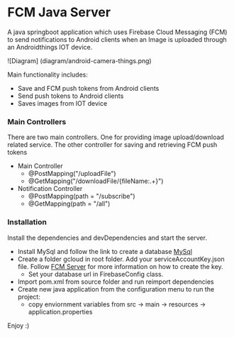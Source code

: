 # FCM Java Server

A java springboot application which uses Firebase Cloud Messaging (FCM) to send notifications to Android clients when an Image is uploaded through an Androidthings IOT device.


![Diagram] (diagram/android-camera-things.png)

Main functionality includes:
  - Save and FCM push tokens from Android clients
  - Send push tokens to Android clients
  - Saves images from IOT device

### Main Controllers

There are two main controllers. One for providing image upload/download related service.
The other controller for saving and retrieving FCM push tokens

* Main Controller
    *   @PostMapping("/uploadFile")
    *   @GetMapping("/downloadFile/{fileName:.+}")
* Notification Controller
    * @PostMapping(path = "/subscribe")
    * @GetMapping(path = "/all")


### Installation

Install the dependencies and devDependencies and start the server.
* Install MySql and follow the link to create a database [MySql](https://spring.io/guides/gs/accessing-data-mysql/)
* Create a folder gcloud in root folder. Add your serviceAccountKey.json file. Follow [FCM Server](https://firebase.google.com/docs/cloud-messaging/migrate-v1) for more information on how to create the key.
    * Set your database url in FirebaseConfig class.
* Import pom.xml from source folder and run reimport dependencies
* Create new java application from the configuration menu to run the project:
    *  copy enviornment variables from src -> main -> resources -> application.properties

Enjoy :)
